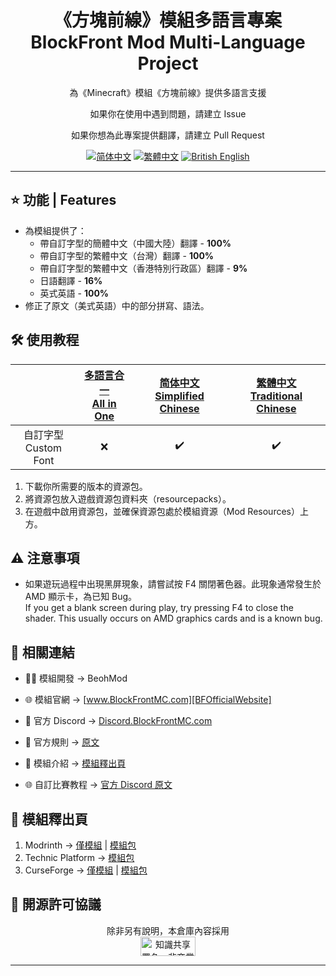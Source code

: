 ﻿<div align="center">

# 《方塊前線》模組多語言專案<br>BlockFront Mod Multi-Language Project

為《Minecraft》模組《方塊前線》提供多語言支援

如果你在使用中遇到問題，請建立 Issue

如果你想為此專案提供翻譯，請建立 Pull Request

[![简体中文][SChinese-for-the-badge]][SChinese] [![繁體中文][TChinese-for-the-badge]][TChinese] [![British English][BrEnglish-for-the-badge]][BrEnglish]

</div>

***

## ⭐ 功能 | Features

- 為模組提供了：
  - 帶自訂字型的簡體中文（中國大陸）翻譯 - **100%**
  - 帶自訂字型的繁體中文（台灣）翻譯 - **100%**
  - 帶自訂字型的繁體中文（香港特別行政區）翻譯 - **9%**
  - 日語翻譯 - **16%**
  - 英式英語 - **100%**
- 修正了原文（美式英語）中的部分拼寫、語法。

## 🛠️ 使用教程

<div align="center">

| | [多語言合一<br>All in One][RPAllInOne] | [简体中文<br>Simplified Chinese][RPSChinese] | [繁體中文<br>Traditional Chinese][RPTChinese] |
| :-: | :-: | :-: | :-: |
| 自訂字型<br>Custom Font | ❌ | ✔️ | ✔️ |

</div>

1. 下載你所需要的版本的資源包。
2. 將資源包放入遊戲資源包資料夾（resourcepacks）。
3. 在遊戲中啟用資源包，並確保資源包處於模組資源（Mod Resources）上方。

## ⚠️ 注意事項

- 如果遊玩過程中出現黑屏現象，請嘗試按 F4 關閉著色器。此現象通常發生於 AMD 顯示卡，為已知 Bug。<br>If you get a blank screen during play, try pressing F4 to close the shader. This usually occurs on AMD graphics cards and is a known bug.

## 🔗 相關連結

- 🧑‍💻 模組開發 → BeohMod

- 🌐 模組官網 → [www.BlockFrontMC.com][BFOfficialWebsite]

- 💬 官方 Discord → [Discord.BlockFrontMC.com][BFOfficialDiscord]

- 📄 官方規則 → [原文][BFOfficialRules-OfficialWebsite]

- 📄 模組介紹 → [模組釋出頁](#-模組釋出頁)

- 🌐 自訂比賽教程 → [官方 Discord 原文][BFCustomMatchmakingGuide-DiscordForum]

## 🔗 模組釋出頁

1. Modrinth → [僅模組][BFModrinth] | [模組包][BFModpackModrinth]
2. Technic Platform → [模組包][BFModpackTechnic]
3. CurseForge → [僅模組][BFCurseForge] | [模組包][BFModpackCurseForge]

## 🤝 開源許可協議

<div align="center">

除非另有說明，本倉庫內容採用<br><a href="https://creativecommons.org/licenses/by-nc-sa/4.0/"><img src="http://mirrors.creativecommons.org/presskit/buttons/88x31/png/by-nc-sa.png" alt="知識共享署名—非商業性使用—相同方式共享 4.0 國際公共許可協議（Creative Commons Attribution 4.0 International Licence，CC BY-NC-SA 4.0）" width="88" height="31" /></a>

</div>

***

[BFCurseForge]: https://www.curseforge.com/minecraft/mc-mods/blockfront-world-war-ii
[BFCustomMatchmakingGuide-DiscordForum]: https://discord.com/channels/899063859539759154/1090433325564432495/1090433325564432495
[BFModpackCurseForge]: https://www.curseforge.com/minecraft/modpacks/blockfront-world-war-ii
[BFModpackModrinth]: https://modrinth.com/modpack/blockfront-mod-pack
[BFModpackTechnic]: https://www.technicpack.net/modpack/blockfront-official-modpack.1957622
[BFModrinth]: https://modrinth.com/mod/blockfront
[BFOfficialDiscord]: https://discord.blockfrontmc.com
[BFOfficialRules-OfficialWebsite]: https://www.blockfrontmc.com/rules
[BFOfficialWebsite]: https://www.blockfrontmc.com
[BrEnglish-for-the-badge]: https://img.shields.io/badge/Language-British_English-012169?style=for-the-badge
[BrEnglish]: README/README.en-gb.md
[RPAllInOne]: https://modrinth.com/resourcepack/blockfront-mod-multi-language-project-all-in-one
[RPSChinese]: https://modrinth.com/resourcepack/blockfront-mod-multi-language-project-schinese
[RPTChinese]: https://modrinth.com/resourcepack/blockfront-mod-multi-language-project-tchinese
[SChinese-for-the-badge]: https://img.shields.io/badge/%E8%AF%AD%E8%A8%80-%E7%AE%80%E4%BD%93%E4%B8%AD%E6%96%87-ee1620?style=for-the-badge
[SChinese]: README/README.zh-cn.md
[TChinese-for-the-badge]: https://img.shields.io/badge/%E8%AA%9E%E8%A8%80-%E7%B9%81%E9%AB%94%E4%B8%AD%E6%96%87-ee1620?style=for-the-badge
[TChinese]: README/README.zh-tw.md
